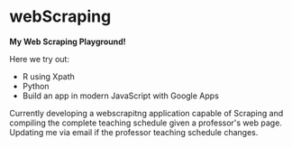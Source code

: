 # webScraping

**My Web Scraping Playground!**

Here we try out:
- R using Xpath
- Python
- Build an app in modern JavaScript with Google Apps

Currently developing a webscrapitng application capable of Scraping and compiling the complete teaching schedule given a professor's web page. 
Updating me via email if the professor teaching schedule changes.
